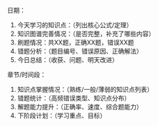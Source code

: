 日期：
1. 今天学习的知识点：（列出核心公式/定理）
2. 知识图谱完善情况：（是否完整，补充了哪些内容）
3. 刷题情况：共XX题，正确XX题，错误XX题
4. 错题分析：（题目编号、错误原因、正确解法）
5. 今日总结：（收获、问题、明天改进）

章节/时间段：
1. 知识点掌握情况：（熟练/一般/薄弱的知识点列表）
2. 错题统计：（高频错误类型、知识点分布）
3. 解题能力提升：（正确率、速度、综合题能力）
4. 下阶段计划：（学习重点、目标）
